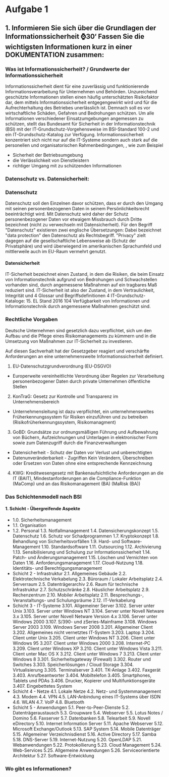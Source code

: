 # Aufgabe 1

## 1. Informieren Sie sich über die Grundlagen der Informationssicherheit ⌚30‘ Fassen Sie die wichtigsten Informationen kurz in einer DOKUMENTATION zusammen:

### Was ist Informationssicherheit? / Grundwerte der Informationssicherheit

Informationssicherheit dient für eine zuverlässig und funktionierende Informationsverarbeitung für Unternehmen und Behörden. Unzureichend geschützte Informationen stellen einen häufig unterschätzten Risikofaktor dar, dem mittels Informationssicherheit entgegengewirkt wird und für die Aufrechterhaltung des Betriebes unerlässlich ist. Demnach soll es vor wirtschaftliche Schäden, Gefahren und Bedrohungen schützen.
Um alle Informationen verschiedener Einsatzumgebungen angemessen zu schützen, stellt das Bundesamt für Sicherheit in der Informationstechnik (BSI) mit der IT-Grundschutz-Vorgehensweise im BSI-Standard 100-2 und ein IT-Grundschutz-Katalog zur Verfügung.
Informationssicherheit konzentriert sich nicht nur auf die IT-Systeme sondern auch stark auf die personellen und organisatorischen Rahmenbedingungen, , wie zum Beispiel

- Sicherheit der Betriebsumgebung 
- die Verlässlichkeit von Dienstleistern
- richtiger Umgang mit zu schützenden Informationen


### Datenschutz vs. Datensicherheit:

### Datenschutz
Datenschutz soll den Einzelnen davor schützen, dass er durch den Umgang mit seinen personenbezogenen
Daten in seinem Persönlichkeitsrecht beeinträchtigt wird. Mit Datenschutz wird daher der Schutz
personenbezogener Daten vor etwaigem Missbrauch durch Dritte bezeichnet (nicht zu verwechseln mit
Datensicherheit).
Für den Begriff "Datenschutz" existieren zwei englische Übersetzungen: Dabei bezeichnet "data protection"
den Datenschutz als Rechtsbegriff. "Privacy" zielt dagegen auf die gesellschaftliche Lebensweise
ab (Schutz der Privatsphäre) und wird überwiegend im amerikanischen Sprachumfeld und mittlerweile
auch im EU-Raum vermehrt genutzt.


#### Datensicherheit
IT-Sicherheit bezeichnet einen Zustand, in dem die Risiken, die beim Einsatz von Informationstechnik aufgrund von Bedrohungen und Schwachstellen vorhanden sind, durch angemessene Maßnahmen auf ein tragbares Maß reduziert sind. IT-Sicherheit ist also der Zustand, in dem Vertraulichkeit, Integrität und 4 Glossar und Begriffsdefinitionen 4 IT-Grundschutz-Kataloge: 15. EL Stand 2016 104 Verfügbarkeit von Informationen und Informationstechnik durch angemessene Maßnahmen geschützt sind.


### Rechtliche Vorgaben


Deutsche Unternehmen sind gesetzlich dazu verpflichtet, sich um den Aufbau und die Pflege eines Risikomanagements zu kümmern und in die Umsetzung von Maßnahmen zur IT-Sicherheit zu investieren.

Auf diesen Sachverhalt hat der Gesetzgeber reagiert und verschärfte Anforderungen an eine unternehmensweite Informationssicherheit definiert.

1. EU-Datenschutzgrundverordnung (EU-DSGVO)
- Europerweite vereinheitlichte Verordnung über Regelen zur Verarbeitung personenbezogener Daten durch private Unternehmen öffentliche Stellen 
2. KonTraG: Gesetz zur Kontrolle und Transparenz im Unternehmensbereich
- Unternehmensleitung ist dazu verpflichtet, ein unternehmensweites Früherkennungssystem für Risiken einzuführen und zu betreiben (Risikofrüherkennungssystem, Risikomanagment)
3. GoBD: Grundsätze zur ordnungsmäßigen Führung und Aufbewahrung von Büchern, Aufzeichnungen und Unterlagen in elektronischer Form sowie zum Datenzugriff durch die Finanzverwaltungen
- Datensicherheit	-
Schutz der Daten vor Verlust und unberechtigten 
- Datenunveränderbarkeit -
Zugriffen	Kein Verändern, Überschreiben oder Ersetzen von Daten ohne eine entsprechende Kennzeichnung
4. KWG: Kreditwesengesetz mit Bankenaufsichtliche Anforderungen an die IT (BAIT), Mindestanforderungen an die Compliance-Funktion (MaComp) und an das Risikomanagement (BA) (MaRisk (BA))

### Das Schichtenmodell nach BSI
#### 1. Schicht - Übergreifende Aspekte
 - 1.0. Sicherheitsmanagement
 - 1.1. Organisation
 - 1.2. Personal
 1.3. Notfallmanagement
 1.4. Datensicherungskonzept
 1.5. Datenschutz
 1.6. Schutz vor Schadprogrammen
 1.7. Kryptokonzept
 1.8. Behandlung von Sicherheitsvorfällen
 1.9. Hard- und Software-Management
 1.10. Standardsoftware
 1.11. Outsourcing
 1.12. Archivierung
 1.13. Sensibilisierung und Schulung zur Informationssicherheit
 1.14. Patch- und Änderungsmanagement
 1.15. Löschen und Vernichten von Daten
 1.16. Anforderungsmanagement
 1.17. Cloud-Nutzung
 1.18. Identitäts- und Berechtigungsmanagement
- Schicht 2 - Infrastruktur
 2.1. Allgemeines Gebäude
 2.2. Elektrotechnische Verkabelung
 2.3. Büroraum / Lokaler Arbeitsplatz
 2.4. Serverraum
 2.5. Datenträgerarchiv
 2.6. Raum für technische Infrastruktur
 2.7. Schutzschränke
 2.8. Häuslicher Arbeitsplatz
 2.9. Rechenzentrum
 2.10. Mobiler Arbeitsplatz
 2.11. Besprechungs-, Veranstaltungs- und Schulungsräume
 2.12. IT-Verkabelung
- Schicht 3 - IT-Systeme
 3.101. Allgemeiner Server
 3.102. Server unter Unix
 3.103. Server unter Windows NT
 3.104. Server unter Novell Netware 3.x
 3.105. Server unter Novell Netware Version 4.x
 3.106. Server unter Windows 2000
 3.107. S/390- und zSeries-Mainframe
 3.108. Windows Server 2003
 3.109. Windows Server 2008
 3.201. Allgemeiner Client
 3.202. Allgemeines nicht vernetztes IT-System
 3.203. Laptop
 3.204. Client unter Unix
 3.205. Client unter Windows NT
 3.206. Client unter Windows 95
 3.207. Client unter Windows 2000
 3.208. Internet-PC
 3.209. Client unter Windows XP
 3.210. Client unter Windows Vista
 3.211. Client unter Mac OS X
 3.212. Client unter Windows 7
 3.213. Client unter Windows 8
 3.301. Sicherheitsgateway (Firewall)
 3.302. Router und Switches
 3.303. Speicherlösungen / Cloud Storage
 3.304. Virtualisierung
 3.305. Terminalserver
 3.401. TK-Anlage
 3.402. Faxgerät
 3.403. Anrufbeantworter
 3.404. Mobiltelefon
 3.405. Smartphones, Tablets und PDAs
 3.406. Drucker, Kopierer und Multifunktionsgeräte
 3.407. Eingebettetes System
- Schicht 4 - Netze
 4.1. Lokale Netze
 4.2. Netz- und Systemmanagement
 4.3. Modem
 4.4. VPN
 4.5. LAN-Anbindung eines IT-Systems über ISDN
 4.6. WLAN
 4.7. VoIP
 4.8. Bluetooth
- Schicht 5 - Anwendungen
 5.1. Peer-to-Peer-Dienste
 5.2. Datenträgeraustausch
 5.3. Groupware
 5.4. Webserver
 5.5. Lotus Notes / Domino
 5.6. Faxserver
 5.7. Datenbanken
 5.8. Telearbeit
 5.9. Novell eDirectory
 5.10. Internet Information Server
 5.11. Apache Webserver
 5.12. Microsoft Exchange/Outlook
 5.13. SAP System
 5.14. Mobile Datenträger
 5.15. Allgemeiner Verzeichnisdienst
 5.16. Active Directory
 5.17. Samba
 5.18. DNS-Server
 5.19. Internet-Nutzung
 5.20. OpenLDAP
 5.21. Webanwendungen
5.22. Protokollierung
5.23. Cloud Management
5.24. Web-Services
5.25. Allgemeine Anwendungen
5.26. Serviceorientierte Architektur
5.27. Software-Entwicklung


### Wo gibt es Informationen?

